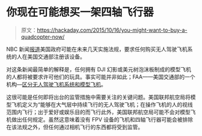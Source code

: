 # 你现在可能想买一架四轴飞行器

> 原文：<https://hackaday.com/2015/10/16/you-might-want-to-buy-a-quadcopter-now/>

NBC 新闻[报道](http://www.cnbc.com/2015/10/16/us-wants-registration-for-all-drone-owners-.html)美国政府可能在未来几天实施法规，要求任何购买无人驾驶飞机系统的人在美国交通部注册该设备。

对这条新闻最简单的解释是，任何拥有 DJI 幻影或美元树泡沫板制成的模型飞机的人都将被要求许可他们的玩具。事实可能并非如此；FAA——美国交通部的一个机构—[区分无人驾驶飞机系统和模型飞机](https://www.faa.gov/uas/)。

这很可能是任何即将出台的监管措施中需要关注的关键问题。美国联邦航空局将模型飞机定义为“能够在大气层中持续飞行的无人驾驶飞机；在操作飞机的人的视线范围内飞行；出于爱好或娱乐目的而飞行此外，美国联邦航空局可能不会对模型飞机做出任何规定。虽然这意味着没有 FPV 设备的飞机和四轴飞行器可能会被排除在该法规之外，但任何通过相机飞行的东西都将受到监管。